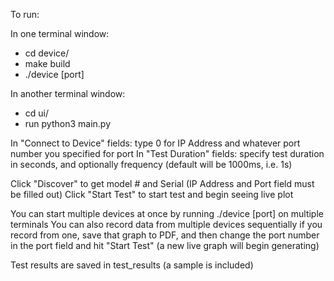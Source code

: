 To run:

In one terminal window:
- cd device/
- make build
- ./device [port]

In another terminal window:
- cd ui/
- run python3 main.py

In "Connect to Device" fields: type 0 for IP Address and whatever port number you specified for port
In "Test Duration" fields: specify test duration in seconds, and optionally frequency (default will be 1000ms, i.e. 1s)

Click "Discover" to get model # and Serial (IP Address and Port field must be filled out)
Click "Start Test" to start test and begin seeing live plot

You can start multiple devices at once by running ./device [port] on multiple terminals
You can also record data from multiple devices sequentially if you record from one, save that graph to PDF, and then
change the port number in the port field and hit "Start Test" (a new live graph will begin generating)

Test results are saved in test_results (a sample is included)